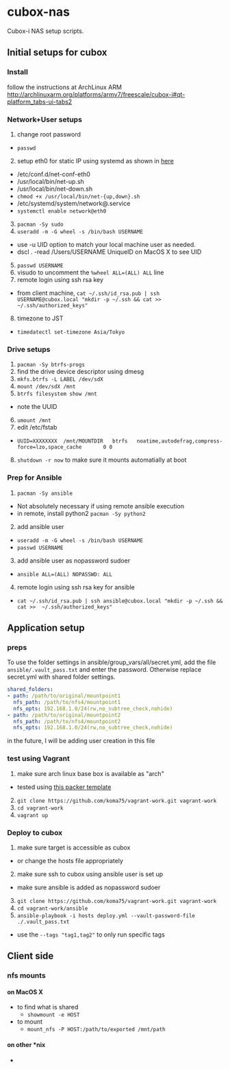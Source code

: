 cubox-nas
============

Cubox-i NAS setup scripts.

## Initial setups for cubox

### Install

follow the instructions at ArchLinux ARM http://archlinuxarm.org/platforms/armv7/freescale/cubox-i#qt-platform_tabs-ui-tabs2

### Network+User setups

1. change root password
  * `passwd`
2. setup eth0 for static IP using systemd as shown in [here](https://wiki.archlinux.org/index.php/Network_configuration#Persistent_configuration_on_boot_using_systemd)
  * /etc/conf.d/net-conf-eth0
  * /usr/local/bin/net-up.sh
  * /usr/local/bin/net-down.sh
  * `chmod +x /usr/local/bin/net-{up,down}.sh`
  * /etc/systemd/system/network@.service
  * `systemctl enable network@eth0`
3. `pacman -Sy sudo`
4. `useradd -m -G wheel -s /bin/bash USERNAME`
  * use -u UID option to match your local machine user as needed.
  * dscl . -read /Users/USERNAME UniqueID on MacOS X to see UID
5. `passwd USERNAME`
6. visudo to uncomment the `%wheel ALL=(ALL) ALL` line
7. remote login using ssh rsa key
  * from client machine, `cat ~/.ssh/id_rsa.pub | ssh USERNAME@cubox.local "mkdir -p ~/.ssh && cat >>  ~/.ssh/authorized_keys"`
8. timezone to JST
  * `timedatectl set-timezone Asia/Tokyo`

### Drive setups

1. `pacman -Sy btrfs-progs`
2. find the drive device descriptor using dmesg
3. `mkfs.btrfs -L LABEL /dev/sdX`
4. `mount /dev/sdX /mnt`
5. `btrfs filesystem show /mnt`
  * note the UUID
6. `umount /mnt`
7. edit /etc/fstab
  * `UUID=XXXXXXXX  /mnt/MOUNTDIR   btrfs   noatime,autodefrag,compress-force=lzo,space_cache       0 0`
8. `shutdown -r now` to make sure it mounts automatially at boot

### Prep for Ansible

1. `pacman -Sy ansible`
  * Not absolutely necessary if using remote ansible execution
  * in remote, install python2 `pacman -Sy python2`
2. add ansible user
  * `useradd -m -G wheel -s /bin/bash USERNAME`
  * `passwd USERNAME`
3. add ansible user as nopassword sudoer
  * `ansible ALL=(ALL) NOPASSWD: ALL`
4. remote login using ssh rsa key for ansible
  * `cat ~/.ssh/id_rsa.pub | ssh ansible@cubox.local "mkdir -p ~/.ssh && cat >>  ~/.ssh/authorized_keys"`

## Application setup

### preps

To use the folder settings in ansible/group_vars/all/secret.yml, add the file
`ansible/.vault_pass.txt` and enter the password.
Otherwise replace secret.yml with shared folder settings.

~~~yaml
shared_folders:
- path: /path/to/original/mountpoint1
  nfs_path: /path/to/nfs4/mountpoint1
  nfs_opts: 192.168.1.0/24(rw,no_subtree_check,nohide)
- path: /path/to/original/mountpoint2
  nfs_path: /path/to/nfs4/mountpoint2
  nfs_opts: 192.168.1.0/24(rw,no_subtree_check,nohide)
~~~

in the future, I will be adding user creation in this file

### test using Vagrant

1. make sure arch linux base box is available as "arch"
  * tested using [this packer template](https://github.com/koma75/packer-arch.git)
2. `git clone https://github.com/koma75/vagrant-work.git vagrant-work`
3. `cd vagrant-work`
4. `vagrant up`

### Deploy to cubox

1. make sure target is accessible as cubox
  * or change the hosts file appropriately
2. make sure ssh to cubox using ansible user is set up
  * make sure ansible is added as nopassword sudoer
3. `git clone https://github.com/koma75/vagrant-work.git vagrant-work`
4. `cd vagrant-work/ansible`
5. `ansible-playbook -i hosts deploy.yml --vault-password-file ./.vault_pass.txt`
  * use the `--tags "tag1,tag2"` to only run specific tags

## Client side

### nfs mounts

#### on MacOS X

* to find what is shared
  * `showmount -e HOST`
* to mount
  * `mount_nfs -P HOST:/path/to/exported /mnt/path`

#### on other *nix

*
